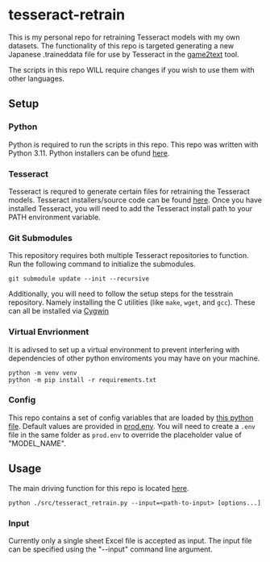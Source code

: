 # tesseract-retrain

This is my personal repo for retraining Tesseract models with my own datasets. The functionality of this repo is targeted generating a new Japanese .traineddata file for use by Tesseract in the [game2text](https://github.com/mathewthe2/Game2Text) tool.

The scripts in this repo WILL require changes if you wish to use them with other languages.

## Setup

### Python

Python is required to run the scripts in this repo. This repo was written with Python 3.11. Python installers can be ofund [here](https://www.python.org/downloads/).

### Tesseract

Tesseract is requred to generate certain files for retraining the Tesseract models. Tesseract installers/source code can be found [here](https://github.com/tesseract-ocr/tesseract/releases). Once you have installed Tesseract, you will need to add the Tesseract install path to your PATH environment variable.

### Git Submodules

This repository requires both multiple Tesseract repositories to function. Run the following command to initialize the submodules.

```shell
git submodule update --init --recursive
```

Additionally, you will need to follow the setup steps for the tesstrain repository. Namely installing the C utilities (like `make`, `wget`, and `gcc`). These can all be installed via [Cygwin](https://www.cygwin.com/)

### Virtual Envrionment

It is adivsed to set up a virtual environment to prevent interfering with dependencies of other python enviroments you may have on your machine.

```shell
python -m venv venv
python -m pip install -r requirements.txt
```

### Config

This repo contains a set of config variables that are loaded by [this python file](./src/env/env.py). Default values are provided in [prod.env](./src/env/prod.env). You will need to create a `.env` file in the same folder as `prod.env` to override the placeholder value of "MODEL_NAME".

## Usage

The main driving function for this repo is located [here](./src/tesseract_retrain.py).

```shell
python ./src/tesseract_retrain.py --input=<path-to-input> [options...]
```

### Input

Currently only a single sheet Excel file is accepted as input. The input file can be specified using the "--input" command line argument.
